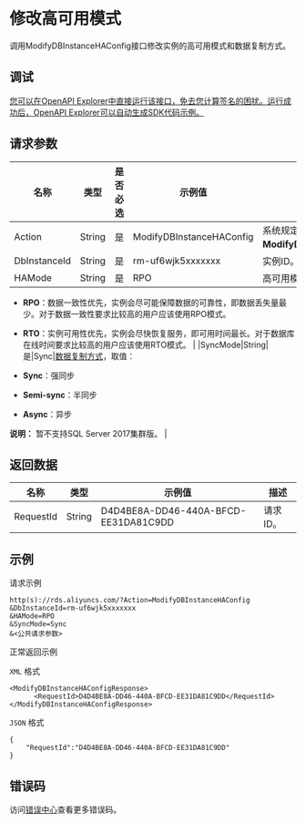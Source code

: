 # 修改高可用模式

调用ModifyDBInstanceHAConfig接口修改实例的高可用模式和数据复制方式。

## 调试

[您可以在OpenAPI Explorer中直接运行该接口，免去您计算签名的困扰。运行成功后，OpenAPI Explorer可以自动生成SDK代码示例。](https://api.aliyun.com/#product=Rds&api=ModifyDBInstanceHAConfig&type=RPC&version=2014-08-15)

## 请求参数

|名称|类型|是否必选|示例值|描述|
|--|--|----|---|--|
|Action|String|是|ModifyDBInstanceHAConfig|系统规定参数，取值：**ModifyDBInstanceHAConfig**。 |
|DbInstanceId|String|是|rm-uf6wjk5xxxxxxx|实例ID。 |
|HAMode|String|是|RPO|高可用模式，取值：

 -   **RPO**：数据一致性优先，实例会尽可能保障数据的可靠性，即数据丢失量最少。对于数据一致性要求比较高的用户应该使用RPO模式。
-   **RTO**：实例可用性优先，实例会尽快恢复服务，即可用时间最长。对于数据库在线时间要求比较高的用户应该使用RTO模式。 |
|SyncMode|String|是|Sync|[数据复制方式](~~96055~~)，取值：

 -   **Sync**：强同步
-   **Semi-sync**：半同步
-   **Async**：异步

 **说明：** 暂不支持SQL Server 2017集群版。 |

## 返回数据

|名称|类型|示例值|描述|
|--|--|---|--|
|RequestId|String|D4D4BE8A-DD46-440A-BFCD-EE31DA81C9DD|请求ID。 |

## 示例

请求示例

```
http(s)://rds.aliyuncs.com/?Action=ModifyDBInstanceHAConfig
&DbInstanceId=rm-uf6wjk5xxxxxxx
&HAMode=RPO
&SyncMode=Sync
&<公共请求参数>
```

正常返回示例

`XML` 格式

```
<ModifyDBInstanceHAConfigResponse>
	  <RequestId>D4D4BE8A-DD46-440A-BFCD-EE31DA81C9DD</RequestId>
</ModifyDBInstanceHAConfigResponse>
```

`JSON` 格式

```
{
    "RequestId":"D4D4BE8A-DD46-440A-BFCD-EE31DA81C9DD"
}
```

## 错误码

访问[错误中心](https://error-center.aliyun.com/status/product/Rds)查看更多错误码。

